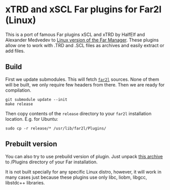 # xTRD and xSCL Far plugins for Far2l (Linux)

This is a port of famous Far plugins xSCL and xTRD by HalfElf and Alexander Medvedev to [Linux version of the Far Manager](https://github.com/elfmz/far2l).
These plugins allow one to work with .TRD and .SCL files as archives and easily extract or add files.

## Build
First we update submodules. This will fetch [`far2l`](https://github.com/elfmz/far2l) sources. None of them will be built, we only require few headers from there.
Then we are ready for compilation.
```
git submodule update --init
make release
```

Then copy contents of the `release` directory to your `far2l` installation location. E.g. for Ubuntu:
```
sudo cp -r release/* /usr/lib/far2l/Plugins/
```


## Prebuilt version

You can also try to use prebuild version of plugin. Just unpack [this archive](https://github.com/atsidaev/xTRD-xSCL-far2l/releases/download/v0.1/xTRD-xSCL-far2l-0.1.zip) to /Plugins directory of your Far installation. 

It is not built specially for any specific Linux distro, however, it will work in many cases just because these plugins use only libc, liobm, libgcc, libstdc++ libraries.